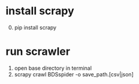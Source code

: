 # install scrapy
0. pip install scrapy

# run scrawler
1. open base directory in terminal
2. scrapy crawl BDSspider -o save_path.[csv|json]